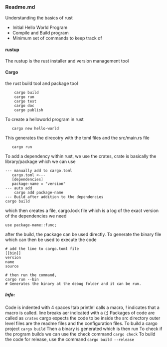 ### Readme.md

Understanding the basics of rust
 - Initial Hello World Program
 - Compile and Build program
 - Minimum set of commands to keep track of


#### rustup
The rustup is the rust installer and version management tool

#### Cargo
the rust build tool and package tool
```
    cargo build
    cargo run
    cargo test
    cargo doc
    cargo publish
```
To create a helloworld program in rust
```
   cargo new hello-world
```
This generates the direcotry with the toml files and the src/main.rs file
```
   cargo run
```
To add a dependency within rust, we use the crates, crate is basically the library/package which we can use
```
--- manually add to cargo.toml
   cargo.toml <---
   [dependencies]
   package-name = "version"
--- auto add
    cargo add package-name
--- Build after addition to the dependencies
cargo build
```
which then creates a file, cargo.lock file which is a log of the exact version of the dependencies we need
```
use package-name::func;
```
after the build, the package can be used directly.
To generate the binary file which can then be used to execute the code
```
# add the line to cargo.toml file
[[bin]]
version
name
source

# then run the command, 
cargo run --bin 
# Generates the binary at the debug folder and it can be run.
```
##### Info:
Code is indented with 4 spaces !tab
println! calls a macro, ! indicates that a macro is called.
line breaks aer indicated with a (;)
Packages of code are called as ```crates```
cargo expects the code to be inside the src directory
outer level files are the readme files and the configuration files.
To build a cargo project
```cargo build```
Then a binary is generated which is then run
To check if the program builds we can use the check command
``` cargo check ```
To build the code for release, use the command
``` cargo build --release ```

